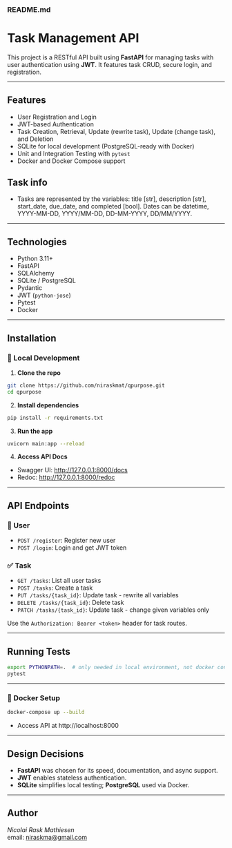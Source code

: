 ### README.md

# Task Management API

This project is a RESTful API built using **FastAPI** for managing tasks with user authentication using **JWT**. 
It features task CRUD, secure login, and registration.

---

## Features

- User Registration and Login
- JWT-based Authentication
- Task Creation, Retrieval, Update (rewrite task), Update (change task), and Deletion
- SQLite for local development (PostgreSQL-ready with Docker)
- Unit and Integration Testing with `pytest`
- Docker and Docker Compose support


## Task info

- Tasks are represented by the variables: title [str], description [str], start_date, due_date, and completed [bool].
  Dates can be datetime, YYYY-MM-DD, YYYY/MM-DD, DD-MM-YYYY, DD/MM/YYYY.


---

## Technologies

- Python 3.11+
- FastAPI
- SQLAlchemy
- SQLite / PostgreSQL
- Pydantic
- JWT (`python-jose`)
- Pytest
- Docker

---

## Installation

### 🚀 Local Development

1. **Clone the repo**
```bash
git clone https://github.com/niraskmat/qpurpose.git
cd qpurpose
```

2. **Install dependencies**
```bash
pip install -r requirements.txt
```

3. **Run the app**
```bash
uvicorn main:app --reload
```

4. **Access API Docs**
- Swagger UI: http://127.0.0.1:8000/docs
- Redoc: http://127.0.0.1:8000/redoc

---

## API Endpoints

### 🧑 User
- `POST /register`: Register new user
- `POST /login`: Login and get JWT token

### ✅ Task
- `GET /tasks`: List all user tasks
- `POST /tasks`: Create a task
- `PUT /tasks/{task_id}`: Update task - rewrite all variables
- `DELETE /tasks/{task_id}`: Delete task
- `PATCH /tasks/{task_id}`: Update task - change given variables only 

Use the `Authorization: Bearer <token>` header for task routes.

---

## Running Tests

```bash
export PYTHONPATH=.  # only needed in local environment, not docker container 
pytest
```

---

### 🐳 Docker Setup

```bash
docker-compose up --build
```
- Access API at http://localhost:8000

---

## Design Decisions

- **FastAPI** was chosen for its speed, documentation, and async support.
- **JWT** enables stateless authentication.
- **SQLite** simplifies local testing; **PostgreSQL** used via Docker.

---

## Author

*Nicolai Rask Mathiesen*  
email: niraskma@gmail.com

